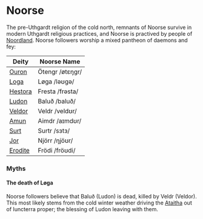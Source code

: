 # Noorse

The pre-Uthgardt religion of the cold north, remnants of Noorse survive in modern Uthgardt religious practices, and Noorse is practived by people of [Noordland](/places/dracean_intercoastal_republic#noord). Noorse followers worship a mixed pantheon of daemons and fey:

| Deity | Noorse Name |
| ----- | ----------- |
| [Ouron](/cosmology/fey/major_fey/ouron.md) | Ötengr /øtɛŋgr/ |
| [Loga](/cosmology/daemons/malefices/loga) | Løga /ləʊgə/ |
| [Hestora](/cosmology/daemons/seraphim/hestora) | Fresta /frəsta/ |
| [Ludon](/cosmology/daemons/seraphim/ludon) | Baluð /baluð/ |
| [Veldor](/cosmology/fey/veldor) | Veldr /veldʊr/ |
| [Amun](/cosmology/fey/galactic_fey/amun.md) | Aimdr /aɪmdʊr/ |
| [Surt](/cosmology/daemons/malefices/surt) | Surtr /sɜtɜ/ |
| [Jor](cosmology/fey/regional_fey/jor.md) | Njörr /ŋjöʊr/ |
| [Erodite](/cosmology/daemons/erodite) | Frödi /fröʊdi/ |

### Myths
#### The death of Løga
Noorse followers believe that Baluð (Ludon) is dead, killed by Veldr (Veldor). This most likely stems from the cold winter weather driving the [Ataitha](/species/sapient/halfling) out of Iuncterra proper; the blessing of Ludon leaving with them.